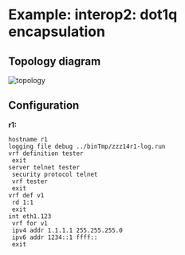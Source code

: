 # Example: interop2: dot1q encapsulation

## **Topology diagram**

![topology](/img/intop2-eth02.tst.png)

## **Configuration**

**r1:**
```
hostname r1
logging file debug ../binTmp/zzz14r1-log.run
vrf definition tester
 exit
server telnet tester
 security protocol telnet
 vrf tester
 exit
vrf def v1
 rd 1:1
 exit
int eth1.123
 vrf for v1
 ipv4 addr 1.1.1.1 255.255.255.0
 ipv6 addr 1234::1 ffff::
 exit
```
